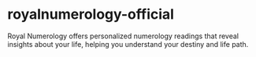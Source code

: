 # royalnumerology-official
Royal Numerology offers personalized numerology readings that reveal insights about your life, helping you understand your destiny and life path.
